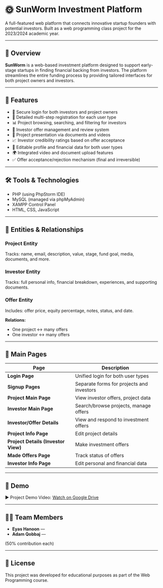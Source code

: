 
# 🌞 SunWorm Investment Platform

A full-featured web platform that connects innovative startup founders with potential investors. Built as a web programming class project for the 2023/2024 academic year.

---

## 📖 Overview

**SunWorm** is a web-based investment platform designed to support early-stage startups in finding financial backing from investors. The platform streamlines the entire funding process by providing tailored interfaces for both project owners and investors.

---

## 🚀 Features

- 🔐 Secure login for both investors and project owners
- 📝 Detailed multi-step registration for each user type
- 📊 Project browsing, searching, and filtering for investors
- 💼 Investor offer management and review system
- 🎥 Project presentation via documents and videos
- 📈 Investor credibility ratings based on offer acceptance
- 📄 Editable profile and financial data for both user types
- 🌍 Integrated video and document upload features
- ✅ Offer acceptance/rejection mechanism (final and irreversible)

---

## 🛠️ Tools & Technologies

- PHP (using PhpStorm IDE)
- MySQL (managed via phpMyAdmin)
- XAMPP Control Panel
- HTML, CSS, JavaScript

---

## 🧩 Entities & Relationships

### Project Entity
Tracks: name, email, description, value, stage, fund goal, media, documents, and more.

### Investor Entity
Tracks: full personal info, financial breakdown, experiences, and supporting documents.

### Offer Entity
Includes: offer price, equity percentage, notes, status, and date.

**Relations:**
- One project ↔ many offers
- One investor ↔ many offers

---

## 📄 Main Pages

| Page | Description |
|------|-------------|
| **Login Page** | Unified login for both user types |
| **Signup Pages** | Separate forms for projects and investors |
| **Project Main Page** | View investor offers, project data |
| **Investor Main Page** | Search/browse projects, manage offers |
| **Investor/Offer Details** | View and respond to investment offers |
| **Project Info Page** | Edit project details |
| **Project Details (Investor View)** | Make investment offers |
| **Made Offers Page** | Track status of offers |
| **Investor Info Page** | Edit personal and financial data |

---

## 🧪 Demo

▶️ Project Demo Video: [Watch on Google Drive](https://drive.google.com/file/d/17TDXxCD5VvmvLa1kUoKUNDiic9xEvSVH/view?usp=sharing)

---

## 👨‍💻 Team Members

- **Eyas Hanoon** —
- **Adam Qobbaj** —

(50% contribution each)

---


## 📜 License

This project was developed for educational purposes as part of the Web Programming course.
